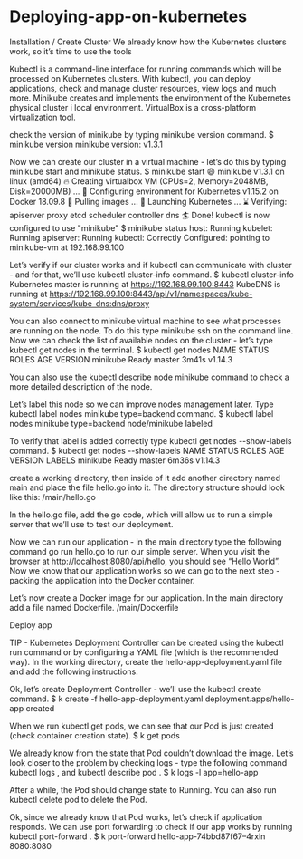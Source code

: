 # Deploying-app-on-kubernetes

Installation / Create Cluster
We already know how the Kubernetes clusters work, so it’s time to use the tools

Kubectl is a command-line interface for running commands which will be processed on Kubernetes clusters. With kubectl, you can deploy applications, check and manage cluster resources, view logs and much more.
Minikube creates and implements the environment of the Kubernetes physical cluster i local environment.
VirtualBox is a cross-platform virtualization tool.

check the version of minikube by typing minikube version command.
$ minikube version
minikube version: v1.3.1

Now we can create our cluster in a virtual machine - let’s do this by typing minikube start and minikube status.
$ minikube start
😄  minikube v1.3.1 on linux (amd64)
🔥  Creating virtualbox VM (CPUs=2, Memory=2048MB, Disk=20000MB) ...
🐳  Configuring environment for Kubernetes v1.15.2 on Docker 18.09.8
🚜  Pulling images ...
🚀  Launching Kubernetes ...
⌛  Verifying: apiserver proxy etcd scheduler controller dns
🏄  Done! kubectl is now configured to use "minikube"
$ minikube status
host: Running
kubelet: Running
apiserver: Running
kubectl: Correctly Configured: pointing to minikube-vm at 192.168.99.100

Let’s verify if our cluster works and if kubectl can communicate with cluster - and for that, we’ll use kubectl cluster-info command.
$ kubectl cluster-info
Kubernetes master is running at https://192.168.99.100:8443
KubeDNS is running at https://192.168.99.100:8443/api/v1/namespaces/kube-system/services/kube-dns:dns/proxy

You can also connect to minikube virtual machine to see what processes are running on the node. To do this type minikube ssh on the command line.
Now we can check the list of available nodes on the cluster - let’s type kubectl get nodes in the terminal.
$ kubectl get nodes
NAME       STATUS   ROLES    AGE     VERSION
minikube   Ready    master   3m41s   v1.14.3

You can also use the kubectl describe node minikube command to check a more detailed description of the node.

Let’s label this node so we can improve nodes management later. Type kubectl label nodes minikube type=backend command.
$ kubectl label nodes minikube type=backend
node/minikube labeled

To verify that label is added correctly type kubectl get nodes --show-labels command. 
$ kubectl get nodes --show-labels
NAME     STATUS ROLES  AGE   VERSION  LABELS
minikube Ready  master 6m36s v1.14.3




 create a working directory, then inside of it add another directory named main and place the file hello.go into it. The directory structure should look like this:
<working directory>/main/hello.go
  
In the hello.go file, add the go code, which will allow us to run a simple server that we’ll use to test our deployment.
  
Now we can run our application - in the main directory type the following command go run hello.go to run our simple server. When you visit the browser at http://localhost:8080/api/hello, you should see “Hello World”. Now we know that our application works so we can go to the next step - packing the application into the Docker container.
  
Let’s now create a Docker image for our application. In the main directory add a file named Dockerfile.
<working directory>/main/Dockerfile

 

 Deploy app
 
TIP - Kubernetes Deployment Controller can be created using the kubectl run command or by configuring a YAML file (which is the recommended way).
In the working directory, create the hello-app-deployment.yaml file and add the following instructions.

Ok, let’s create Deployment Controller - we’ll use the kubectl create command.
$ k create -f hello-app-deployment.yaml
deployment.apps/hello-app created
 
 When we run kubectl get pods, we can see that our Pod is just created (check container creation state).
$ k get pods
 
 
We already know from the state that Pod couldn’t download the image. Let’s look closer to the problem by checking logs - type the following command kubectl logs <pod name>, and kubectl describe pod <pod name>.
$ k logs -l app=hello-app
 
 
After a while, the Pod should change state to Running. You can also run kubectl delete pod <pod name> to delete the Pod. 
 
 
Ok, since we already know that Pod works, let’s check if application responds. We can use port forwarding to check if our app works by running kubectl port-forward <pod name>.
$ k port-forward hello-app-74bbd87f67–4rxln 8080:8080












